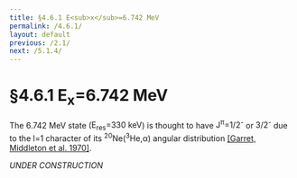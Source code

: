 ```yaml
---
title: §4.6.1 E<sub>x</sub>=6.742 MeV
permalink: /4.6.1/
layout: default
previous: /2.1/
next: /5.1.4/
---
```


§4.6.1 E<sub>x</sub>=6.742 MeV
==============================

The 6.742 MeV state
(<span class="equation">E<sub>res</sub>=330 keV</span>) is thought to have
<span class="equation">J<sup>π</sup>=1/2<sup>-</sup></span> or
<span class="equation">3/2<sup>-</sup></span> due to the
<span class="equation">l=1</span> character of
its <span class="equation"><sup>20</sup>Ne(<sup>3</sup>He,α)</span> angular
distribution [[Garret, Middleton et al. 1970]](../bibliography/#garret).

*UNDER CONSTRUCTION*